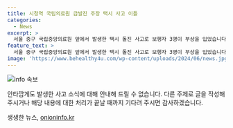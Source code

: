 ```yaml
---
title: 시청역 국립의료원 급발진 주장 택시 사고 이틀
categories:
  - News
excerpt: >
  서울 중구 국립중앙의료원 앞에서 발생한 택시 돌진 사고로 보행자 3명이 부상을 입었습니다. 택시 운전자 A씨는 보행자와 차량 4대를 치고 응급실 벽면을 파손시켰으며, 1명은 중상을 입고 2명은 경상을 입었습니다. 경찰은 A씨를 조사 중이며, 음주는 아니었으나 급발진 주장이 있습니다. 사고 경위에 대한 정확한 조사가 진행 중입니다.
feature_text: >
  서울 중구 국립중앙의료원 앞에서 발생한 택시 돌진 사고로 보행자 3명이 부상을 입었습니다. 택시 운전자 A씨는 보행자와 차량 4대를 치고 응급실 벽면을 파손시켰으며, 1명은 중상을 입고 2명은 경상을 입었습니다. 경찰은 A씨를 조사 중이며, 음주는 아니었으나 급발진 주장이 있습니다. 사고 경위에 대한 정확한 조사가 진행 중입니다.
image: 'https://www.behealthy4u.com/wp-content/uploads/2024/06/news.jpg'
---
```


<p><img src="https://www.behealthy4u.com/wp-content/uploads/2024/06/news.jpg" alt="info 속보" /></p>

<p>안타깝게도 발생한 사고 소식에 대해 안내해 드릴 수 없습니다. 다른 주제로 글을 작성해 주시거나 해당 내용에 대한 처리가 끝날 때까지 기다려 주시면 감사하겠습니다.</p>
생생한 뉴스, <a href="https://onioninfo.kr" rel="dofollow">onioninfo.kr</a>


